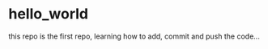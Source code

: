 hello_world
===========

this repo is the first repo, learning how to add, commit and push the code...
